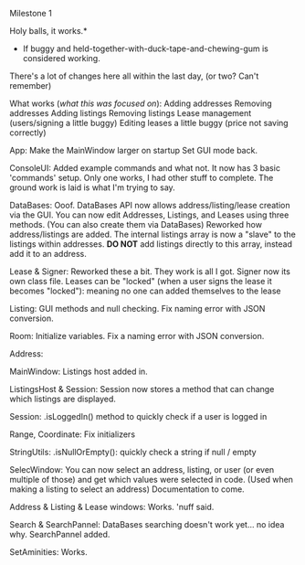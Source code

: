 Milestone 1


Holy balls, it works.*


* If buggy and held-together-with-duck-tape-and-chewing-gum is considered working.


There's a lot of changes here all within the last day, (or two? Can't remember)



What works (_what this was focused on_):
	Adding addresses
	Removing addresses
	Adding listings
	Removing listings
	Lease management (users/signing a little buggy)
	Editing leases a little buggy (price not saving correctly)





App:
	Make the MainWindow larger on startup
	Set GUI mode back.

ConsoleUI:
	Added example commands and what not. It now has 3 basic 'commands' setup. Only one works, I had other stuff to complete.
	The ground work is laid is what I'm trying to say.


DataBases:
	Ooof. DataBases API now allows address/listing/lease creation via the GUI.
	You can now edit Addresses, Listings, and Leases using three methods. (You can also create them via DataBases)
	Reworked how address/listings are added. The internal listings array is now a "slave" to the listings within addresses. **DO NOT** add listings directly to this array, instead add it to an address.

Lease & Signer:
	Reworked these a bit. They work is all I got.
	Signer now its own class file.
	Leases can be "locked" (when a user signs the lease it becomes "locked"): meaning no one can added themselves to the lease

Listing:
	GUI methods and null checking.
	Fix naming error with JSON conversion.

Room:
	Initialize variables.
	Fix a naming error with JSON conversion.

Address:
	

MainWindow:
	Listings host added in.

ListingsHost & Session:
	Session now stores a method that can change which listings are displayed.

Session:
	.isLoggedIn() method to quickly check if a user is logged in

Range, Coordinate:
	Fix initializers

StringUtils:
	.isNullOrEmpty(): quickly check a string if null / empty

SelecWindow:
	You can now select an address, listing, or user (or even multiple of those) and get which values were selected in code.
	(Used when making a listing to select an address)
	Documentation to come.


Address & Listing & Lease windows:
	Works. 'nuff said.


Search & SearchPannel:
	DataBases searching doesn't work yet... no idea why.
	SearchPannel added.


SetAminities:
	Works.

